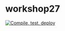 # workshop27

[![Compile, test, deploy](https://github.com/millieseow123/workshop27/actions/workflows/main.yaml/badge.svg)](https://github.com/millieseow123/workshop27/actions/workflows/main.yaml)
